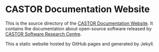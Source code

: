 # CASTOR Documentation Website

This is the source directory of the [CASTOR Documentation Website](https://castor-software.github.io/castor-software-docs/). It contains the documentation about open-source software released by [CASTOR Software Research Centre](https://www.castor.kth.se/). 

This a static website hosted by GitHub pages and generated by Jekyll.

